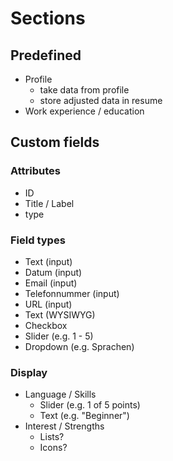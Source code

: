 # Sections

## Predefined

- Profile
  - take data from profile
  - store adjusted data in resume
- Work experience / education

## Custom fields

### Attributes

- ID
- Title / Label
- type

### Field types

- Text (input)
- Datum (input)
- Email (input)
- Telefonnummer (input)
- URL (input)
- Text (WYSIWYG)
- Checkbox
- Slider (e.g. 1 - 5)
- Dropdown (e.g. Sprachen)

### Display

- Language / Skills
  - Slider (e.g. 1 of 5 points)
  - Text (e.g. "Beginner")
- Interest / Strengths
  - Lists?
  - Icons?
